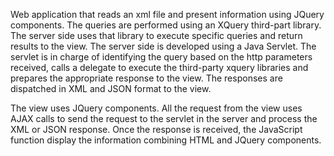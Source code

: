 Web application that reads an xml file and present information using JQuery components. The queries are performed using an XQuery third-part library. The server side uses that library to execute specific queries and return results to the view. The server side is developed using a Java Servlet. The servlet is in charge of identifying the query based on the http parameters received, calls a delegate to execute the third-party xquery libraries and prepares the appropriate response to the view. The responses are dispatched in XML and JSON format to the view.

The view uses JQuery components. All the request from the view uses AJAX calls to send the request to the servlet in the server and process the XML or JSON response. Once the response is received, the JavaScript function display the information combining HTML and JQuery components.